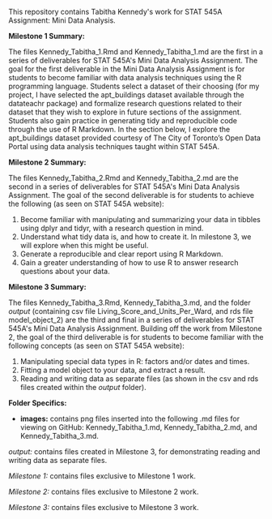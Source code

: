 This repository contains Tabitha Kennedy's work for STAT 545A Assignment: Mini Data Analysis. 

**Milestone 1 Summary:**

The files Kennedy_Tabitha_1.Rmd and Kennedy_Tabitha_1.md are the first in a series of deliverables for STAT 545A's Mini Data Analysis Assignment. The goal for the first deliverable in the Mini Data Analysis Assignment is for students to become familiar with data analysis techniques using the R programming language. Students select a dataset of their choosing (for my project, I have selected the apt_buildings dataset available through the datateachr package) and formalize research questions related to their dataset that they wish to explore in future sections of the assignment. Students also gain practice in generating tidy and reproducible code through the use of R Markdown. In the section below, I explore the apt_buildings dataset provided courtesy of The City of Toronto’s Open Data Portal using data analysis techniques taught within STAT 545A. 

**Milestone 2 Summary:**

The files Kennedy_Tabitha_2.Rmd and Kennedy_Tabitha_2.md are the second in a series of deliverables for STAT 545A's Mini Data Analysis Assignment. The goal of the second deliverable is for students to achieve the following (as seen on STAT 545A website):
1. Become familiar with manipulating and summarizing your data in tibbles using dplyr and tidyr, with a research question in mind.
2. Understand what tidy data is, and how to create it. In milestone 3, we will explore when this might be useful.
3. Generate a reproducible and clear report using R Markdown.
4. Gain a greater understanding of how to use R to answer research questions about your data.

**Milestone 3 Summary:**

The files Kennedy_Tabitha_3.Rmd, Kennedy_Tabitha_3.md, and the folder *output* (containing csv file Living_Score_and_Units_Per_Ward, and rds file model_object_2) are the third and final in a series of deliverables for STAT 545A's Mini Data Analysis Assignment. Building off the work from Milestone 2, the goal of the third deliverable is for students to become familiar with the following concepts (as seen on STAT 545A website):
1. Manipulating special data types in R: factors and/or dates and times.
2. Fitting a model object to your data, and extract a result.
3. Reading and writing data as separate files (as shown in the csv and rds files created within the *output* folder).

**Folder Specifics:**

- **images:** contains png files inserted into the following .md files for viewing on GitHub: Kennedy_Tabitha_1.md, Kennedy_Tabitha_2.md, and Kennedy_Tabitha_3.md.

*output:* contains files created in Milestone 3, for demonstrating reading and writing data as separate files.

*Milestone 1:* contains files exclusive to Milestone 1 work.

*Milestone 2:* contains files exclusive to Milestone 2 work.

*Milestone 3:* contains files exclusive to Milestone 3 work.
